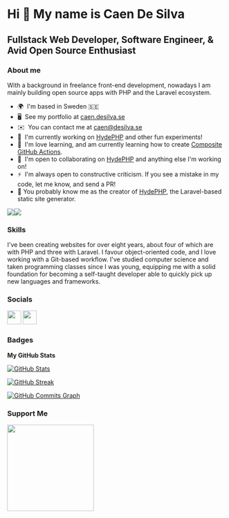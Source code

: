 Hi 👋 My name is Caen De Silva
==============================

Fullstack Web Developer, Software Engineer, & Avid Open Source Enthusiast
-------------------------------------------------------------------------

### About me

With a background in freelance front-end development, nowadays I am mainly building open source apps with PHP and the Laravel ecosystem.

* 🌍  I'm based in Sweden 🇸🇪
* 🖥️  See my portfolio at [caen.desilva.se](https://caen.desilva.se)
* ✉️  You can contact me at [caen@desilva.se](mailto:caen@desilva.se)
* 🚀  I'm currently working on [HydePHP](http:s//hydephp.com) and other fun experiments!
* 🧠  I'm love learning, and am currently learning how to create [Composite GitHub Actions](https://github.com/hydephp/action).
* 🤝  I'm open to collaborating on [HydePHP](https://github.com/hydephp/hyde) and anything else I'm working on!
* ⚡  I'm always open to constructive criticism. If you see a mistake in my code, let me know, and send a PR!
* 🎩  You probably know me as the creator of [HydePHP](https://github.com/hydephp/hyde), the Laravel-based static site generator.

<a href="https://www.twitter.com/CodeWithCaen" target="_blank" rel="noreferrer"><img
src="https://img.shields.io/twitter/follow/CodeWithCaen?logo=twitter&style=for-the-badge&color=3382ed&labelColor=1c1917"
/></a><a href="https://www.github.com/caendesilva" target="_blank" rel="noreferrer"><img
src="https://img.shields.io/github/followers/caendesilva?logo=github&style=for-the-badge&color=3382ed&labelColor=1c1917" /></a>

### Skills

I've been creating websites for over eight years, about four of which are with PHP and three with Laravel. I favour object-oriented code, and I love working with a Git-based workflow. I've studied computer science and taken programming classes since I was young, equipping me with a solid foundation for becoming a self-taught developer able to quickly pick up new languages and frameworks.

### Socials

<p align="left">
<a href="https://www.github.com/caendesilva" target="_blank" rel="noreferrer"><img src="https://raw.githubusercontent.com/danielcranney/readme-generator/main/public/icons/socials/github.svg" width="32" height="32" /></a>
<a href="https://www.twitter.com/CodeWithCaen" target="_blank" rel="noreferrer"><img src="https://raw.githubusercontent.com/danielcranney/readme-generator/main/public/icons/socials/twitter.svg" width="32" height="32" /></a>
</p>

<!-- GITHUB ONLY START -->

### Badges

<b>My GitHub Stats</b>

<a href="http://www.github.com/caendesilva"><img src="https://caen.desilva.se/dyn-img/github-stats" alt="GitHub Stats" /></a>

<a href="http://www.github.com/caendesilva"><img src="https://caen.desilva.se/dyn-img/github-streaks" alt="GitHub Streak" /></a>

<a href="http://www.github.com/caendesilva"><img src="https://caen.desilva.se/dyn-img/github-commits-graph" alt="GitHub Commits Graph" /></a>

<!-- <a href="https://github.com/caendesilva"><img src="https://caen.desilva.se/dyn-img/github-top-langs" alt="Top Languages" /></a> -->

<!--
<b>Top Repositories</b>

<div width="100%" align="center"><a href="https://github.com/caendesilva/mutual-aid-app" align="left"><img align="left" width="45%" src="https://caen.desilva.se/dyn-img/github-top-repos" /></a></div><br /><br /><br /><br /><br /><br /><br />
-->

<!-- GITHUB ONLY END -->

### Support Me

<a href="https://www.buymeacoffee.com/caen"><img src="https://cdn.buymeacoffee.com/buttons/v2/default-yellow.png" width="200" /></a>

